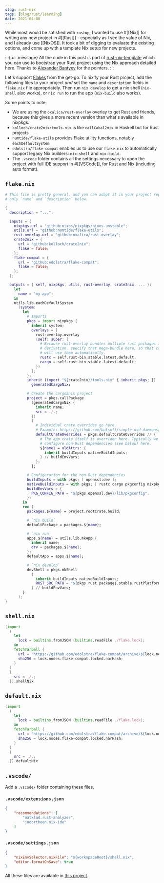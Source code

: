 ```yaml
---
slug: rust-nix
tags: [blog/rust/learning]
date: 2021-04-08
---
```


While most would be satisfied with `rustup`, I wanted to use #[[Nix]] for writing any new project in #[[Rust]] - especially as I see the value of Nix, and I already use [[NixOS]]. It took a bit of digging to evaluate the existing options, and come up with a template Nix setup for new projects. 

:::{.ui .message}
All the code in this post is part of [rust-nix-template](https://github.com/srid/rust-nix-template) which you can use to bootstrap your Rust project using the Nix approach detailed here. Thanks to  [Alexander Bantyev](https://www.reddit.com/r/rust/comments/mmbfnj/nixifying_a_rust_project/) for the pointers.
:::

Let's support [Flakes](https://nixos.wiki/wiki/Flakes) from the get-go. To nixify your Rust project, add the following files to your project *and* set the `name` and `description` fields in `flake.nix` file appropriately. Then run `nix develop` to get a nix shell (`nix-shell` also works), or `nix run` to run the app (`nix-build` also works).

Some points to note:

- We are using the `oxalica/rust-overlay` overlay to get Rust and friends, because this gives a more recent version than what's available in nixpkgs.
- `kolloch/crate2nix:tools.nix` is like `callCabal2nix` in Haskell but for Rust projects
- `numtide/flake-utils` provides Flake utility functions, notably `eachDefaultSystem`
- `edolstra/flake-compat` enables us to use our `flake.nix` to automatically support legacy Nix builders: `nix-shell` and `nix-build`.
- The `.vscode` folder contains all the settings necessary to open the project with full IDE support in #[[VSCode]], for Rust and Nix (including auto format).

## `flake.nix`

```nix
# This file is pretty general, and you can adapt it in your project replacing
# only `name` and `description` below.

{
  description = "...";

  inputs = {
    nixpkgs.url = "github:nixos/nixpkgs/nixos-unstable";
    utils.url = "github:numtide/flake-utils";
    rust-overlay.url = "github:oxalica/rust-overlay";
    crate2nix = {
      url = "github:kolloch/crate2nix";
      flake = false;
    };
    flake-compat = {
      url = "github:edolstra/flake-compat";
      flake = false;
    };
  };

  outputs = { self, nixpkgs, utils, rust-overlay, crate2nix, ... }:
    let
      name = "my-app";
    in
    utils.lib.eachDefaultSystem
      (system:
        let
          # Imports
          pkgs = import nixpkgs {
            inherit system;
            overlays = [
              rust-overlay.overlay
              (self: super: {
                # Because rust-overlay bundles multiple rust packages into one
                # derivation, specify that mega-bundle here, so that crate2nix
                # will use them automatically.
                rustc = self.rust-bin.stable.latest.default;
                cargo = self.rust-bin.stable.latest.default;
              })
            ];
          };
          inherit (import "${crate2nix}/tools.nix" { inherit pkgs; })
            generatedCargoNix;

          # Create the cargo2nix project
          project = pkgs.callPackage
            (generatedCargoNix {
              inherit name;
              src = ./.;
            })
            {
              # Individual crate overrides go here
              # Example: https://github.com/balsoft/simple-osd-daemons/blob/6f85144934c0c1382c7a4d3a2bbb80106776e270/flake.nix#L28-L50
              defaultCrateOverrides = pkgs.defaultCrateOverrides // {
                # The app crate itself is overriden here. Typically we
                # configure non-Rust dependencies (see below) here.
                ${name} = oldAttrs: {
                  inherit buildInputs nativeBuildInputs;
                } // buildEnvVars;
              };
            };

          # Configuration for the non-Rust dependencies
          buildInputs = with pkgs; [ openssl.dev ];
          nativeBuildInputs = with pkgs; [ rustc cargo pkgconfig nixpkgs-fmt ];
          buildEnvVars = {
            PKG_CONFIG_PATH = "${pkgs.openssl.dev}/lib/pkgconfig";
          };
        in
        rec {
          packages.${name} = project.rootCrate.build;

          # `nix build`
          defaultPackage = packages.${name};

          # `nix run`
          apps.${name} = utils.lib.mkApp {
            inherit name;
            drv = packages.${name};
          };
          defaultApp = apps.${name};

          # `nix develop`
          devShell = pkgs.mkShell
            {
              inherit buildInputs nativeBuildInputs;
              RUST_SRC_PATH = "${pkgs.rust.packages.stable.rustPlatform.rustLibSrc}";
            } // buildEnvVars;
        }
      );
}
```

## `shell.nix`

```nix
(import
  (
    let
      lock = builtins.fromJSON (builtins.readFile ./flake.lock);
    in
    fetchTarball {
      url = "https://github.com/edolstra/flake-compat/archive/${lock.nodes.flake-compat.locked.rev}.tar.gz";
      sha256 = lock.nodes.flake-compat.locked.narHash;
    }
  )
  {
    src = ./.;
  }).shellNix
```

## `default.nix`

```nix
(import
  (
    let
      lock = builtins.fromJSON (builtins.readFile ./flake.lock);
    in
    fetchTarball {
      url = "https://github.com/edolstra/flake-compat/archive/${lock.nodes.flake-compat.locked.rev}.tar.gz";
      sha256 = lock.nodes.flake-compat.locked.narHash;
    }
  )
  {
    src = ./.;
  }).defaultNix
```

## `.vscode/`

Add a `.vscode/` folder containing these files,

### `.vscode/extensions.json`

```json
{
    "recommendations": [
        "matklad.rust-analyzer",
        "jnoortheen.nix-ide"
    ]
}
```

### `.vscode/settings.json`

```json
{
    "nixEnvSelector.nixFile": "${workspaceRoot}/shell.nix",
    "editor.formatOnSave": true
}
```

All these files are available in [this project](https://github.com/srid/bouncy).
